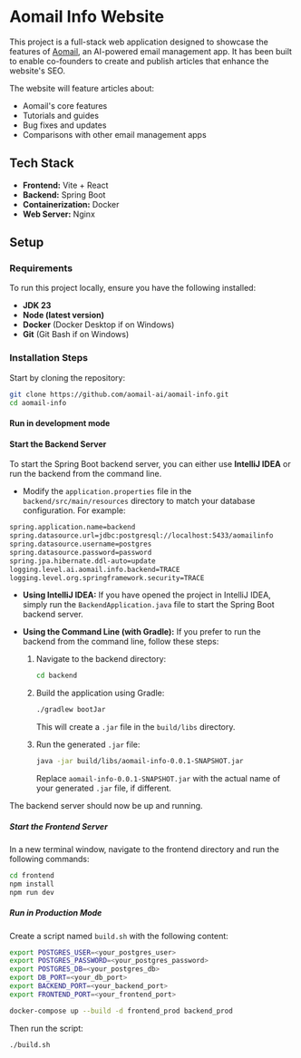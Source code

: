# Aomail Info Website

This project is a full-stack web application designed to showcase the features of [Aomail](https://aomail/), an
AI-powered email management app. It has been built to enable co-founders to create and publish articles that enhance the
website's SEO.

The website will feature articles about:

- Aomail's core features
- Tutorials and guides
- Bug fixes and updates
- Comparisons with other email management apps

## Tech Stack

- **Frontend:** Vite + React
- **Backend:** Spring Boot
- **Containerization:** Docker
- **Web Server:** Nginx

## Setup

### Requirements

To run this project locally, ensure you have the following installed:

- **JDK 23**
- **Node (latest version)**
- **Docker** (Docker Desktop if on Windows)
- **Git** (Git Bash if on Windows)

### Installation Steps

Start by cloning the repository:

```bash
git clone https://github.com/aomail-ai/aomail-info.git
cd aomail-info
```

#### Run in development mode

#### Start the Backend Server

To start the Spring Boot backend server, you can either use **IntelliJ IDEA** or run the backend from the command line.

- Modify the `application.properties` file in the `backend/src/main/resources` directory to match your database
  configuration. For example:

```bash
spring.application.name=backend
spring.datasource.url=jdbc:postgresql://localhost:5433/aomailinfo
spring.datasource.username=postgres
spring.datasource.password=password
spring.jpa.hibernate.ddl-auto=update
logging.level.ai.aomail.info.backend=TRACE
logging.level.org.springframework.security=TRACE
```

- **Using IntelliJ IDEA:**
  If you have opened the project in IntelliJ IDEA, simply run the `BackendApplication.java` file to start the Spring
  Boot backend server.

- **Using the Command Line (with Gradle):**
  If you prefer to run the backend from the command line, follow these steps:

    1. Navigate to the backend directory:

       ```bash
       cd backend
       ```

    2. Build the application using Gradle:

       ```bash
       ./gradlew bootJar
       ```

       This will create a `.jar` file in the `build/libs` directory.

    3. Run the generated `.jar` file:

       ```bash
       java -jar build/libs/aomail-info-0.0.1-SNAPSHOT.jar
       ```

       Replace `aomail-info-0.0.1-SNAPSHOT.jar` with the actual name of your generated `.jar` file, if different.

The backend server should now be up and running.

##### Start the Frontend Server

In a new terminal window, navigate to the frontend directory and run the following commands:

```bash
cd frontend
npm install
npm run dev
```

##### Run in Production Mode

Create a script named `build.sh` with the following content:

```bash
export POSTGRES_USER=<your_postgres_user>
export POSTGRES_PASSWORD=<your_postgres_password>
export POSTGRES_DB=<your_postgres_db>
export DB_PORT=<your_db_port>
export BACKEND_PORT=<your_backend_port>
export FRONTEND_PORT=<your_frontend_port>

docker-compose up --build -d frontend_prod backend_prod
```

Then run the script:

```bash
./build.sh
```
